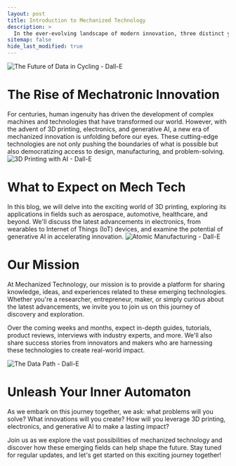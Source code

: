 ```yaml
---
layout: post
title: Introduction to Mechanized Technology
description: >
  In the ever-evolving landscape of modern innovation, three distinct yet interconnected fields have emerged as pioneers in shaping the future: 3D Printing, Electronics, and Generative AI. Each has its own unique characteristics, applications, and potential for transforming industries and revolutionizing the way we live and work.
sitemap: false
hide_last_modified: true
---
```

![The Future of Data in Cycling - Dall-E](https://creativepolymath.github.io/MechanizedTechBlog/assets/img/blog/data-header1.jpg "Header 1")
# The Rise of Mechatronic Innovation
For centuries, human ingenuity has driven the development of complex machines and technologies that have transformed our world. However, with the advent of 3D printing, electronics, and generative AI, a new era of mechanized innovation is unfolding before our eyes. These cutting-edge technologies are not only pushing the boundaries of what is possible but also democratizing access to design, manufacturing, and problem-solving.
![3D Printing with AI - Dall-E](https://creativepolymath.github.io/MechanizedTechBlog/assets/img/blog/data-header2.jpg "Header 2")
# What to Expect on Mech Tech
In this blog, we will delve into the exciting world of 3D printing, exploring its applications in fields such as aerospace, automotive, healthcare, and beyond. We'll discuss the latest advancements in electronics, from wearables to Internet of Things (IoT) devices, and examine the potential of generative AI in accelerating innovation.
![Atomic Manufacturing - Dall-E](https://creativepolymath.github.io/MechanizedTechBlog/assets/img/blog/data-header3.jpg "Header 3")
# Our Mission
At Mechanized Technology, our mission is to provide a platform for sharing knowledge, ideas, and experiences related to these emerging technologies. Whether you're a researcher, entrepreneur, maker, or simply curious about the latest advancements, we invite you to join us on this journey of discovery and exploration.

Over the coming weeks and months, expect in-depth guides, tutorials, product reviews, interviews with industry experts, and more. We'll also share success stories from innovators and makers who are harnessing these technologies to create real-world impact.

![The Data Path - Dall-E](https://creativepolymath.github.io/MechanizedTechBlog/assets/img/blog/data-header4.jpg "Header 4")
# Unleash Your Inner Automaton
As we embark on this journey together, we ask: what problems will you solve? What innovations will you create? How will you leverage 3D printing, electronics, and generative AI to make a lasting impact?

Join us as we explore the vast possibilities of mechanized technology and discover how these emerging fields can help shape the future. Stay tuned for regular updates, and let's get started on this exciting journey together!